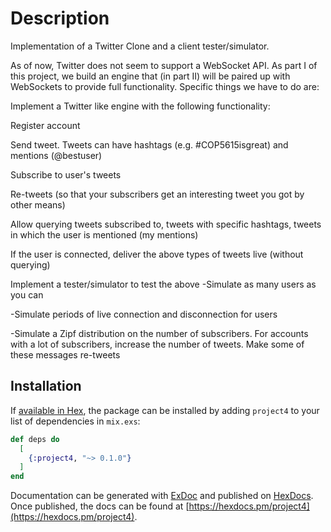 # Description

Implementation of a Twitter Clone and a client tester/simulator.

As of now, Twitter does not seem to support a WebSocket API. As part I of this project, we build an engine that (in part II) will be paired up with WebSockets to provide full functionality. Specific things we have to do are:

Implement a Twitter like engine with the following functionality:

Register account

Send tweet. Tweets can have hashtags (e.g. #COP5615isgreat) and mentions (@bestuser)

Subscribe to user's tweets

Re-tweets (so that your subscribers get an interesting tweet you got by other means)

Allow querying tweets subscribed to, tweets with specific hashtags, tweets in which the user is mentioned (my mentions)

If the user is connected, deliver the above types of tweets live (without querying)

Implement a tester/simulator to test the above -Simulate as many users as you can

-Simulate periods of live connection and disconnection for users

-Simulate a Zipf distribution on the number of subscribers. For accounts with a lot of subscribers, increase the number of tweets. Make some of these messages re-tweets


## Installation

If [available in Hex](https://hex.pm/docs/publish), the package can be installed
by adding `project4` to your list of dependencies in `mix.exs`:

```elixir
def deps do
  [
    {:project4, "~> 0.1.0"}
  ]
end
```

Documentation can be generated with [ExDoc](https://github.com/elixir-lang/ex_doc)
and published on [HexDocs](https://hexdocs.pm). Once published, the docs can
be found at [https://hexdocs.pm/project4](https://hexdocs.pm/project4).


